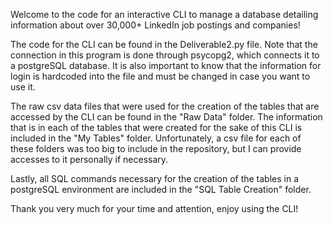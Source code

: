 Welcome to the code for an interactive CLI to manage a database detailing information about over 30,000+ LinkedIn job postings and companies!

The code for the CLI can be found in the Deliverable2.py file. Note that the connection in this program is done through psycopg2, which connects it to a postgreSQL database. 
It is also important to know that the information for login is hardcoded into the file and must be changed in case you want to use it.

The raw csv data files that were used for the creation of the tables that are accessed by the CLI can be found in the "Raw Data" folder.
The information that is in each of the tables that were created for the sake of this CLI is included in the "My Tables" folder.
Unfortunately, a csv file for each of these folders was too big to include in the repository, but I can provide accesses to it personally if necessary.

Lastly, all SQL commands necessary for the creation of the tables in a postgreSQL environment are included in the "SQL Table Creation" folder.

Thank you very much for your time and attention, enjoy using the CLI!
